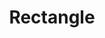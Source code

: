 ---
title: Rectangle
tags: ["rectangle", "shape", "geometry", "design", "layout", "structure"]
icon: rectangle
svg: '<svg xmlns="http://www.w3.org/2000/svg" width="24" height="24" fill="none" viewBox="0 0 24 24" stroke-width="1.5" stroke-linecap="round" stroke-linejoin="round" stroke="currentColor"><path d="M2 12c0-3.771 0-5.657 1.464-6.828C4.93 4 7.286 4 12 4c4.714 0 7.071 0 8.535 1.172C22 6.343 22 8.229 22 12c0 3.771 0 5.657-1.465 6.828C19.072 20 16.714 20 12 20s-7.071 0-8.536-1.172C2 17.657 2 15.771 2 12Z"/></svg>'
---